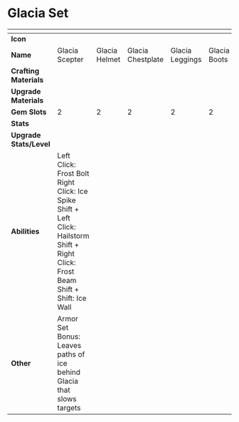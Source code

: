 # Glacia Set



<table data-header-hidden><thead><tr><th width="150"></th><th width="273"></th><th width="279"></th><th width="285"></th><th width="309"></th><th width="293"></th></tr></thead><tbody><tr><td><strong>Icon</strong></td><td></td><td></td><td></td><td></td><td></td></tr><tr><td><strong>Name</strong></td><td>Glacia Scepter</td><td>Glacia Helmet</td><td>Glacia Chestplate</td><td>Glacia Leggings</td><td>Glacia Boots</td></tr><tr><td><strong>Crafting Materials</strong></td><td></td><td></td><td></td><td></td><td></td></tr><tr><td><strong>Upgrade Materials</strong></td><td></td><td></td><td></td><td></td><td></td></tr><tr><td><strong>Gem Slots</strong></td><td>2</td><td>2</td><td>2</td><td>2</td><td>2</td></tr><tr><td><strong>Stats</strong></td><td></td><td></td><td></td><td></td><td></td></tr><tr><td><strong>Upgrade Stats/Level</strong></td><td></td><td></td><td></td><td></td><td></td></tr><tr><td><strong>Abilities</strong></td><td>Left Click: Frost Bolt<br>Right Click: Ice Spike<br>Shift + Left Click: Hailstorm<br>Shift + Right Click: Frost Beam<br>Shift + Shift: Ice Wall</td><td></td><td></td><td></td><td></td></tr><tr><td><strong>Other</strong></td><td>Armor Set Bonus:<br>Leaves paths of ice behind Glacia that slows targets</td><td></td><td></td><td></td><td></td></tr></tbody></table>

